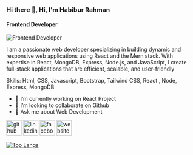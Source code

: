 ### Hi there 👋, Hi, I'm Habibur Rahman
#### Frontend Developer
![Frontend Developer](https://arturssmirnovs.github.io/github-profile-readme-generator/images/banner.png)

I am a passionate web developer specializing in building dynamic and responsive web applications using React and the Mern stack. With expertise in React, MongoDB, Express, Node.js, and JavaScript, I create full-stack applications that are efficient, scalable, and user-friendly

Skills:  Html, CSS, Javascript, Bootstrap, Tailwind CSS, React , Node, Express, MongoDB

- 🔭 I’m currently working on React Project 
- 👯 I’m looking to collaborate on Github 
- 💬 Ask me about Web Development 


[<img src='https://cdn.jsdelivr.net/npm/simple-icons@3.0.1/icons/github.svg' alt='github' height='40'>](https://github.com/https://github.com/HabiburRahman02)  [<img src='https://cdn.jsdelivr.net/npm/simple-icons@3.0.1/icons/linkedin.svg' alt='linkedin' height='40'>](https://www.linkedin.com/in/https://www.linkedin.com/in/habiburrahmandev/)  [<img src='https://cdn.jsdelivr.net/npm/simple-icons@3.0.1/icons/facebook.svg' alt='facebook' height='40'>](https://www.facebook.com/https://www.facebook.com/habiburrahman.habib.56027281)  [<img src='https://cdn.jsdelivr.net/npm/simple-icons@3.0.1/icons/icloud.svg' alt='website' height='40'>](https://portfoliohabib.netlify.app)  

[![Top Langs](https://github-readme-stats.vercel.app/api/top-langs/?username=https://github.com/HabiburRahman02)](https://github.com/anuraghazra/github-readme-stats)

